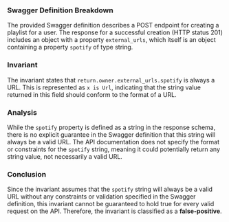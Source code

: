 ### Swagger Definition Breakdown
The provided Swagger definition describes a POST endpoint for creating a playlist for a user. The response for a successful creation (HTTP status 201) includes an object with a property `external_urls`, which itself is an object containing a property `spotify` of type string. 

### Invariant
The invariant states that `return.owner.external_urls.spotify` is always a URL. This is represented as `x is Url`, indicating that the string value returned in this field should conform to the format of a URL.

### Analysis
While the `spotify` property is defined as a string in the response schema, there is no explicit guarantee in the Swagger definition that this string will always be a valid URL. The API documentation does not specify the format or constraints for the `spotify` string, meaning it could potentially return any string value, not necessarily a valid URL. 

### Conclusion
Since the invariant assumes that the `spotify` string will always be a valid URL without any constraints or validation specified in the Swagger definition, this invariant cannot be guaranteed to hold true for every valid request on the API. Therefore, the invariant is classified as a **false-positive**.
